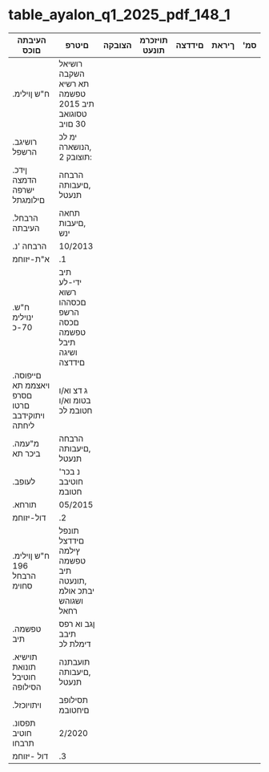 # table_ayalon_q1_2025_pdf_148_1

| העיבתה םוכס | םיטרפ | הצובקה | תויזכרמ תונעט | םידדצה | ךיראת | 'סמ |
|---|---|---|---|---|---|---|
| .ח"ש ןוילימ | רושיאל השקבה תא רשיא טפשמה תיב 2015 טסוגואב 30 םויב |  |  |  |  |  |
| .רושיגב הרשפל | ימ לכ ,הנושארה :תוצובק 2 |  |  |  |  |  |
| .ןידכ הדמצה ישרפה םילומגתל | הרבחה ,םיעבותה תנעטל |  |  |  |  |  |
| .הרבחל העיבתה | תחאה ,םיעבות ינש |  |  |  |  |  |
| .הרבחה 'נ | 10/2013 |  |  |  |  |  |
| א"ת-יזוחמ | .1 |  |  |  |  |  |
| .ח"ש ינוילימ 70-כ | תיב ידי-לע רשוא םכסההו הרשפ םכסה טפשמה תיבל ושיגה םידדצה |  |  |  |  |  |
| .םייפוסה ויאצממ תא םסרפ םרטו ויתוקידבב ליחתה | ג דצ וא/ו בטומ וא/ו חטובמ לכ |  |  |  |  |  |
| .מ"עמה ביכר תא | הרבחה ,םיעבותה תנעטל |  |  |  |  |  |
| .לעופב | 'נ בכר חוטיבב חטובמ |  |  |  |  |  |
| .תורחא | 05/2015 |  |  |  |  |  |
| דול-יזוחמ | .2 |  |  |  |  |  |
| .ח"ש ןוילימ 196 הרבחל סחוימ | תונפל םידדצל ץילמה טפשמה תיב ,תונעטה יבתכ אולמ ושגוהש רחאל |  |  |  |  |  |
| .טפשמה תיב | ןגב וא רפס תיבב דימלת לכ |  |  |  |  |  |
| .תוישיא תונואת חוטיבל הסילופה | תועבתנה ,םיעבותה תנעטל |  |  |  |  |  |
| .ויתויוכזל | תסילופב םיחטובמ |  |  |  |  |  |
| .תפסונ חוטיב תרבחו | 2/2020 |  |  |  |  |  |
| דול -יזוחמ | .3 |  |  |  |  |  |
